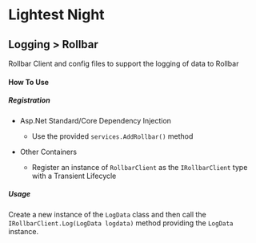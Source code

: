 # Lightest Night
## Logging > Rollbar

Rollbar Client and config files to support the logging of data to Rollbar

#### How To Use
##### Registration
* Asp.Net Standard/Core Dependency Injection
  * Use the provided `services.AddRollbar()` method
  
* Other Containers
  * Register an instance of `RollbarClient` as the `IRollbarClient` type with a Transient Lifecycle

##### Usage
Create a new instance of the `LogData` class and then call the `IRollbarClient.Log(LogData logdata)` method providing the `LogData` instance.